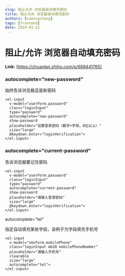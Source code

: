 ```yaml
---
slug: 阻止允许-浏览器自动填充密码
title: 阻止允许 浏览器自动填充密码
authors: [sumingcheng]
tags: [frontend]
date: 2024-03-22
---
```


# 阻止/允许 浏览器自动填充密码



 **Link:** [https://zhuanlan.zhihu.com/p/688441765]

### autocomplete="new-password"  

始终告诉浏览器这是新密码

```
<el-input 
  v-model="userForm.password" 
  class="loginInput" 
  type="password" 
  autocomplete="new-password"
  show-password 
  placeholder="设置登录密码（数字+字母，8位以上）" 
  size="large" 
  @keydown.enter="loginVerification">
</el-input>
```
### autocomplete="current-password"  

告诉浏览器要记住密码

```
<el-input 
  v-model="userForm.password" 
  class="loginInput" 
  type="password" 
  autocomplete="current-password"
  show-password 
  placeholder="请输入登录密码" 
  size="large" 
  @keydown.enter="loginVerification">
</el-input>
```

autocomplete="tel"

指定自动填充某些字段，该例子为字段填充手机号

```
<el-input 
  v-model="smsForm.mobilePhone" 
  class="loginInput mb20 mobilePhoneNumber" 
  placeholder="请输入手机号"
  clearable 
  size="large"
  autocomplete="tel">
</el-input>
```
